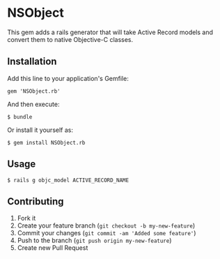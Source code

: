 # NSObject

This gem adds a rails generator that will take Active Record models and convert them to native Objective-C classes.

## Installation

Add this line to your application's Gemfile:

    gem 'NSObject.rb'

And then execute:

    $ bundle

Or install it yourself as:

    $ gem install NSObject.rb

## Usage

    $ rails g objc_model ACTIVE_RECORD_NAME

## Contributing

1. Fork it
2. Create your feature branch (`git checkout -b my-new-feature`)
3. Commit your changes (`git commit -am 'Added some feature'`)
4. Push to the branch (`git push origin my-new-feature`)
5. Create new Pull Request
